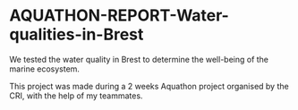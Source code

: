 # AQUATHON-REPORT-Water-qualities-in-Brest
We tested the water quality in Brest to determine the well-being of the marine ecosystem.

This project was made during a 2 weeks Aquathon project organised by the CRI, with the help of my teammates.
